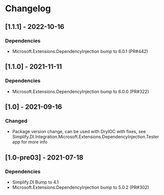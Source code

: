 # Changelog

## [1.1.1] - 2022-10-16

### Dependencies

- Microsoft.Extensions.DependencyInjection bump to 6.0.1 (PR#442)

## [1.1.0] - 2021-11-11

### Dependencies

- Microsoft.Extensions.DependencyInjection bump to 6.0.0 (PR#322)

## [1.0] - 2021-09-16

### Changed

- Package version change, can be used with DryIOC with fixes, see Simplify.DI.Integration.Microsoft.Extensions.DependencyInjection.Tester app for more info

## [1.0-pre03] - 2021-07-18

### Dependencies

- Simplify.DI Bump to 4.1
- Microsoft.Extensions.DependencyInjection bump to 5.0.2 (PR#302)
